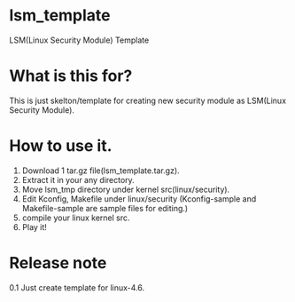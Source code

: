# lsm_template
LSM(Linux Security Module) Template

# What is this for?
This is just skelton/template for creating new security module as LSM(Linux Security Module).

# How to use it.
1. Download 1 tar.gz file(lsm_template.tar.gz).
2. Extract it in your any directory.
3. Move lsm_tmp directory under kernel src(linux/security).
4. Edit Kconfig, Makefile under linux/security (Kconfig-sample and Makefile-sample are sample files for editing.)
5. compile your linux kernel src.
6. Play it!

# Release note
0.1 Just create template for linux-4.6.
